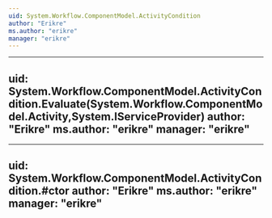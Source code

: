 ```yaml
---
uid: System.Workflow.ComponentModel.ActivityCondition
author: "Erikre"
ms.author: "erikre"
manager: "erikre"
---
```


---
uid: System.Workflow.ComponentModel.ActivityCondition.Evaluate(System.Workflow.ComponentModel.Activity,System.IServiceProvider)
author: "Erikre"
ms.author: "erikre"
manager: "erikre"
---

---
uid: System.Workflow.ComponentModel.ActivityCondition.#ctor
author: "Erikre"
ms.author: "erikre"
manager: "erikre"
---
